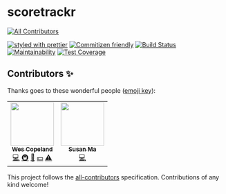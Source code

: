 # scoretrackr
<!-- ALL-CONTRIBUTORS-BADGE:START - Do not remove or modify this section -->
[![All Contributors](https://img.shields.io/badge/all_contributors-2-orange.svg?style=flat-square)](#contributors-)
<!-- ALL-CONTRIBUTORS-BADGE:END -->

[![styled with prettier](https://img.shields.io/badge/styled_with-prettier-ff69b4.svg?style=flat-square)](https://github.com/prettier/prettier)
[![Commitizen friendly](https://img.shields.io/badge/commitizen-friendly-brightgreen.svg)](http://commitizen.github.io/cz-cli/)
[![Build Status](https://travis-ci.com/wescopeland/scoretrackr.svg?branch=production)](https://travis-ci.com/wescopeland/scoretrackr)
[![Maintainability](https://api.codeclimate.com/v1/badges/a1b5eddfa3712441cce8/maintainability)](https://codeclimate.com/github/wescopeland/scoretrackr/maintainability)
[![Test Coverage](https://api.codeclimate.com/v1/badges/a1b5eddfa3712441cce8/test_coverage)](https://codeclimate.com/github/wescopeland/scoretrackr/test_coverage)

## Contributors ✨

Thanks goes to these wonderful people ([emoji key](https://allcontributors.org/docs/en/emoji-key)):

<!-- ALL-CONTRIBUTORS-LIST:START - Do not remove or modify this section -->
<!-- prettier-ignore-start -->
<!-- markdownlint-disable -->
<table>
  <tr>
    <td align="center"><a href="https://github.com/wescopeland"><img src="https://avatars0.githubusercontent.com/u/3984985?v=4" width="100px;" alt=""/><br /><sub><b>Wes Copeland</b></sub></a><br /><a href="https://github.com/wescopeland/scoretrackr/commits?author=wescopeland" title="Code">💻</a> <a href="#infra-wescopeland" title="Infrastructure (Hosting, Build-Tools, etc)">🚇</a> <a href="#design-wescopeland" title="Design">🎨</a> <a href="#financial-wescopeland" title="Financial">💵</a> <a href="https://github.com/wescopeland/scoretrackr/commits?author=wescopeland" title="Tests">⚠️</a></td>
    <td align="center"><a href="https://github.com/purplem1lk"><img src="https://avatars2.githubusercontent.com/u/49956513?v=4" width="100px;" alt=""/><br /><sub><b>Susan Ma</b></sub></a><br /><a href="https://github.com/wescopeland/scoretrackr/commits?author=purplem1lk" title="Code">💻</a></td>
  </tr>
</table>

<!-- markdownlint-enable -->
<!-- prettier-ignore-end -->
<!-- ALL-CONTRIBUTORS-LIST:END -->

This project follows the [all-contributors](https://github.com/all-contributors/all-contributors) specification. Contributions of any kind welcome!